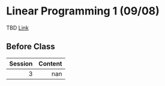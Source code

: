 Linear Programming 1 (09/08)
============================

TBD [Link](../../sessions/session3)

## Before Class

|   Session |   Content |
|----------:|----------:|
|         3 |       nan |

